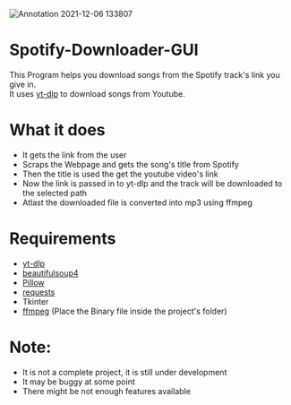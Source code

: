![Annotation 2021-12-06 133807](https://user-images.githubusercontent.com/74132905/144810108-ea6af3f3-9d7b-48c2-8ce5-945d77cf2def.png)

# Spotify-Downloader-GUI
This Program helps you download songs from the Spotify track's link you give in. <br>
It uses [yt-dlp](https://github.com/yt-dlp/yt-dlp) to download songs from Youtube.<br>

# What it does
  * It gets the link from the user<br>
  * Scraps the Webpage and gets the song's title from Spotify<br>
  * Then the title is used the get the youtube video's link
  * Now the link is passed in to yt-dlp and the track will be downloaded to the selected path
  * Atlast the downloaded file is converted into mp3 using ffmpeg

# Requirements
  * [yt-dlp](https://pypi.org/project/yt-dlp/)  
  * [beautifulsoup4](https://pypi.org/project/beautifulsoup4/)
  * [Pillow ](https://pypi.org/project/Pillow/)
  * [requests](https://pypi.org/project/requests/)  
  * Tkinter
  * [ffmpeg](https://ffmpeg.org/download.html) (Place the Binary file inside the project's folder)

# Note:
 * It is not a complete project, it is still under development
 * It may be buggy at some point
 * There might be not enough features available
 

